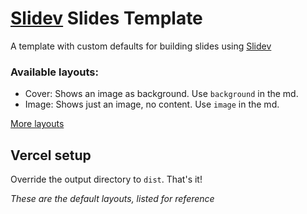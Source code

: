 # [Slidev](https://sli.dev) Slides Template

A template with custom defaults for building slides using [Slidev](https://sli.dev)

### Available layouts:
- Cover: Shows an image as background. Use `background` in the md.
- Image: Shows just an image, no content. Use `image` in the md.

[More layouts](https://sli.dev/builtin/layouts.html)

## Vercel setup

Override the output directory to `dist`. That's it!

*These are the default layouts, listed for reference*